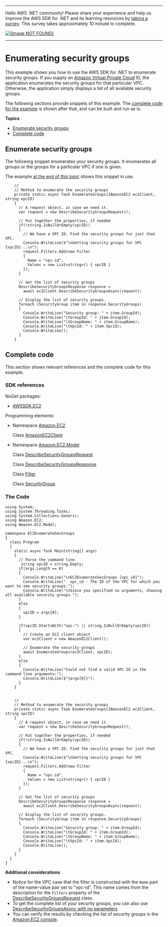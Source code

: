 --------

Hello AWS \.NET community\! Please share your experience and help us improve the AWS SDK for \.NET and its learning resources by [taking a survey](https://amazonmr.au1.qualtrics.com/jfe/form/SV_bqfQLfZ5nhFUiV0)\. This survey takes approximately 10 minute to complete\.

 [ ![\[Image NOT FOUND\]](http://docs.aws.amazon.com/sdk-for-net/latest/developer-guide/images/SurveyButton.png) ](https://amazonmr.au1.qualtrics.com/jfe/form/SV_bqfQLfZ5nhFUiV0)

--------

# Enumerating security groups<a name="enumerate-security-groups"></a>

This example shows you how to use the AWS SDK for \.NET to enumerate security groups\. If you supply an [Amazon Virtual Private Cloud](https://docs.aws.amazon.com/vpc/latest/userguide/) ID, the application enumerates the security groups for that particular VPC\. Otherwise, the application simply displays a list of all available security groups\.

The following sections provide snippets of this example\. The [complete code for the example](#enum-sec-groups-complete-code) is shown after that, and can be built and run as is\.

**Topics**
+ [Enumerate security groups](#enum-sec-groups-enum)
+ [Complete code](#enum-sec-groups-complete-code)

## Enumerate security groups<a name="enum-sec-groups-enum"></a>

The following snippet enumerates your security groups\. It enumerates all groups or the groups for a particular VPC if one is given\.

The example [at the end of this topic](#enum-sec-groups-complete-code) shows this snippet in use\.

```
    //
    // Method to enumerate the security groups
    private static async Task EnumerateGroups(IAmazonEC2 ec2Client, string vpcID)
    {
      // A request object, in case we need it.
      var request = new DescribeSecurityGroupsRequest();

      // Put together the properties, if needed
      if(!string.IsNullOrEmpty(vpcID))
      {
        // We have a VPC ID. Find the security groups for just that VPC.
        Console.WriteLine($"\nGetting security groups for VPC {vpcID}...\n");
        request.Filters.Add(new Filter
        {
          Name = "vpc-id",
          Values = new List<string>() { vpcID }
        });
      }

      // Get the list of security groups
      DescribeSecurityGroupsResponse response =
        await ec2Client.DescribeSecurityGroupsAsync(request);

      // Display the list of security groups.
      foreach (SecurityGroup item in response.SecurityGroups)
      {
        Console.WriteLine("Security group: " + item.GroupId);
        Console.WriteLine("\tGroupId: " + item.GroupId);
        Console.WriteLine("\tGroupName: " + item.GroupName);
        Console.WriteLine("\tVpcId: " + item.VpcId);
        Console.WriteLine();
      }
    }
```

## Complete code<a name="enum-sec-groups-complete-code"></a>

This section shows relevant references and the complete code for this example\.

### SDK references<a name="w8aac19c19c13c13c15b5b1"></a>

NuGet packages:
+ [AWSSDK\.EC2](https://www.nuget.org/packages/AWSSDK.EC2)

Programming elements:
+ Namespace [Amazon\.EC2](https://docs.aws.amazon.com/sdkfornet/v3/apidocs/items/EC2/NEC2.html)

  Class [AmazonEC2Client](https://docs.aws.amazon.com/sdkfornet/v3/apidocs/items/EC2/TEC2Client.html)
+ Namespace [Amazon\.EC2\.Model](https://docs.aws.amazon.com/sdkfornet/v3/apidocs/items/EC2/NEC2Model.html)

  Class [DescribeSecurityGroupsRequest](https://docs.aws.amazon.com/sdkfornet/v3/apidocs/items/EC2/TDescribeSecurityGroupsRequest.html)

  Class [DescribeSecurityGroupsResponse](https://docs.aws.amazon.com/sdkfornet/v3/apidocs/items/EC2/TDescribeSecurityGroupsResponse.html)

  Class [Filter](https://docs.aws.amazon.com/sdkfornet/v3/apidocs/items/EC2/TFilter.html)

  Class [SecurityGroup](https://docs.aws.amazon.com/sdkfornet/v3/apidocs/items/EC2/TSecurityGroup.html)

### The Code<a name="w8aac19c19c13c13c15b7b1"></a>

```
using System;
using System.Threading.Tasks;
using System.Collections.Generic;
using Amazon.EC2;
using Amazon.EC2.Model;

namespace EC2EnumerateSecGroups
{
  class Program
  {
    static async Task Main(string[] args)
    {
      // Parse the command line
       string vpcID = string.Empty;
      if(args.Length == 0)
      {
        Console.WriteLine("\nEC2EnumerateSecGroups [vpc_id]");
        Console.WriteLine("  vpc_id - The ID of the VPC for which you want to see security groups.");
        Console.WriteLine("\nSince you specified no arguments, showing all available security groups.");
      }
      else
      {
        vpcID = args[0];
      }

      if(vpcID.StartsWith("vpc-") || string.IsNullOrEmpty(vpcID))
      {
        // Create an EC2 client object
        var ec2Client = new AmazonEC2Client();

        // Enumerate the security groups
        await EnumerateGroups(ec2Client, vpcID);
      }
      else
      {
        Console.WriteLine("Could not find a valid VPC ID in the command-line arguments:");
        Console.WriteLine($"{args[0]}");
      }
    }


    //
    // Method to enumerate the security groups
    private static async Task EnumerateGroups(IAmazonEC2 ec2Client, string vpcID)
    {
      // A request object, in case we need it.
      var request = new DescribeSecurityGroupsRequest();

      // Put together the properties, if needed
      if(!string.IsNullOrEmpty(vpcID))
      {
        // We have a VPC ID. Find the security groups for just that VPC.
        Console.WriteLine($"\nGetting security groups for VPC {vpcID}...\n");
        request.Filters.Add(new Filter
        {
          Name = "vpc-id",
          Values = new List<string>() { vpcID }
        });
      }

      // Get the list of security groups
      DescribeSecurityGroupsResponse response =
        await ec2Client.DescribeSecurityGroupsAsync(request);

      // Display the list of security groups.
      foreach (SecurityGroup item in response.SecurityGroups)
      {
        Console.WriteLine("Security group: " + item.GroupId);
        Console.WriteLine("\tGroupId: " + item.GroupId);
        Console.WriteLine("\tGroupName: " + item.GroupName);
        Console.WriteLine("\tVpcId: " + item.VpcId);
        Console.WriteLine();
      }
    }
  }
}
```

**Additional considerations**
+ Notice for the VPC case that the filter is constructed with the `Name` part of the name\-value pair set to "vpc\-id"\. This name comes from the description for the `Filters` property of the [DescribeSecurityGroupsRequest](https://docs.aws.amazon.com/sdkfornet/v3/apidocs/items/EC2/TDescribeSecurityGroupsRequest.html) class\.
+ To get the complete list of your security groups, you can also use [ DescribeSecurityGroupsAsync with no parameters](https://docs.aws.amazon.com/sdkfornet/v3/apidocs/items/EC2/MEC2DescribeSecurityGroupsAsyncCancellationToken.html)\.
+ You can verify the results by checking the list of security groups in the [Amazon EC2 console](https://console.aws.amazon.com/ec2/v2/home#SecurityGroups)\.